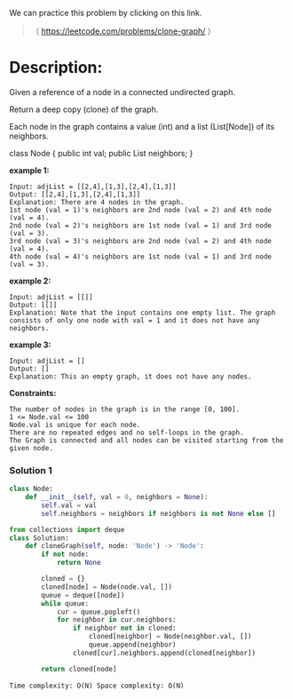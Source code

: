 We can practice this problem by clicking on this link.
>（ https://leetcode.com/problems/clone-graph/ ）
# Description:
 <p> Given a reference of a node in a connected undirected graph.

Return a deep copy (clone) of the graph.

Each node in the graph contains a value (int) and a list (List[Node]) of its neighbors.

class Node {
    public int val;
    public List<Node> neighbors;
} </p> 
  
**example 1:**
```
Input: adjList = [[2,4],[1,3],[2,4],[1,3]]
Output: [[2,4],[1,3],[2,4],[1,3]]
Explanation: There are 4 nodes in the graph.
1st node (val = 1)'s neighbors are 2nd node (val = 2) and 4th node (val = 4).
2nd node (val = 2)'s neighbors are 1st node (val = 1) and 3rd node (val = 3).
3rd node (val = 3)'s neighbors are 2nd node (val = 2) and 4th node (val = 4).
4th node (val = 4)'s neighbors are 1st node (val = 1) and 3rd node (val = 3).
```

**example 2:**
```
Input: adjList = [[]]
Output: [[]]
Explanation: Note that the input contains one empty list. The graph consists of only one node with val = 1 and it does not have any neighbors.
```

**example 3:**
```
Input: adjList = []
Output: []
Explanation: This an empty graph, it does not have any nodes.
```
  
**Constraints:**
```
The number of nodes in the graph is in the range [0, 100].
1 <= Node.val <= 100
Node.val is unique for each node.
There are no repeated edges and no self-loops in the graph.
The Graph is connected and all nodes can be visited starting from the given node.
```

 ### Solution 1

```Python
class Node:
    def __init__(self, val = 0, neighbors = None):
        self.val = val
        self.neighbors = neighbors if neighbors is not None else []

from collections import deque
class Solution:
    def cloneGraph(self, node: 'Node') -> 'Node':
        if not node:
            return None

        cloned = {}
        cloned[node] = Node(node.val, [])
        queue = deque([node])
        while queue:
            cur = queue.popleft()
            for neighbor in cur.neighbors:
                if neighbor not in cloned:
                    cloned[neighbor] = Node(neighbor.val, [])
                    queue.append(neighbor)
                cloned[cur].neighbors.append(cloned[neighbor])

        return cloned[node]
  
Time complexity: O(N) Space complexity: O(N)
```
